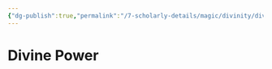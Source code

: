 ```yaml
---
{"dg-publish":true,"permalink":"/7-scholarly-details/magic/divinity/divine-power/divine-power/","noteIcon":""}
---
```


# Divine Power

